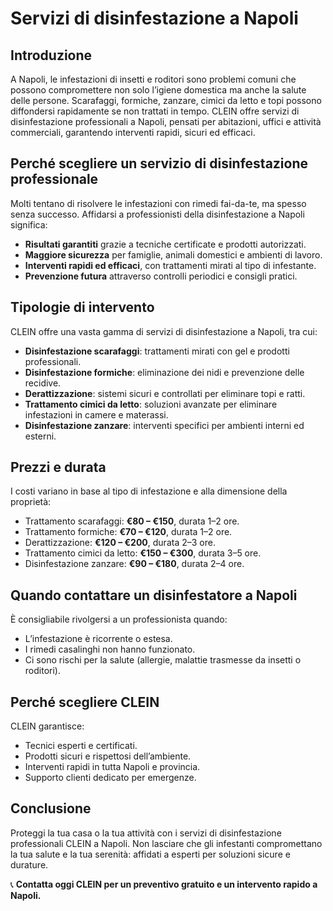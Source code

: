 # Servizi di disinfestazione a Napoli

## Introduzione
A Napoli, le infestazioni di insetti e roditori sono problemi comuni che possono compromettere non solo l’igiene domestica ma anche la salute delle persone. Scarafaggi, formiche, zanzare, cimici da letto e topi possono diffondersi rapidamente se non trattati in tempo. CLEIN offre servizi di disinfestazione professionali a Napoli, pensati per abitazioni, uffici e attività commerciali, garantendo interventi rapidi, sicuri ed efficaci.

## Perché scegliere un servizio di disinfestazione professionale
Molti tentano di risolvere le infestazioni con rimedi fai-da-te, ma spesso senza successo. Affidarsi a professionisti della disinfestazione a Napoli significa:
- **Risultati garantiti** grazie a tecniche certificate e prodotti autorizzati.
- **Maggiore sicurezza** per famiglie, animali domestici e ambienti di lavoro.
- **Interventi rapidi ed efficaci**, con trattamenti mirati al tipo di infestante.
- **Prevenzione futura** attraverso controlli periodici e consigli pratici.

## Tipologie di intervento
CLEIN offre una vasta gamma di servizi di disinfestazione a Napoli, tra cui:
- **Disinfestazione scarafaggi**: trattamenti mirati con gel e prodotti professionali.
- **Disinfestazione formiche**: eliminazione dei nidi e prevenzione delle recidive.
- **Derattizzazione**: sistemi sicuri e controllati per eliminare topi e ratti.
- **Trattamento cimici da letto**: soluzioni avanzate per eliminare infestazioni in camere e materassi.
- **Disinfestazione zanzare**: interventi specifici per ambienti interni ed esterni.

## Prezzi e durata
I costi variano in base al tipo di infestazione e alla dimensione della proprietà:
- Trattamento scarafaggi: **€80 – €150**, durata 1–2 ore.  
- Trattamento formiche: **€70 – €120**, durata 1–2 ore.  
- Derattizzazione: **€120 – €200**, durata 2–3 ore.  
- Trattamento cimici da letto: **€150 – €300**, durata 3–5 ore.  
- Disinfestazione zanzare: **€90 – €180**, durata 2–4 ore.  

## Quando contattare un disinfestatore a Napoli
È consigliabile rivolgersi a un professionista quando:
- L’infestazione è ricorrente o estesa.  
- I rimedi casalinghi non hanno funzionato.  
- Ci sono rischi per la salute (allergie, malattie trasmesse da insetti o roditori).  

## Perché scegliere CLEIN
CLEIN garantisce:
- Tecnici esperti e certificati.  
- Prodotti sicuri e rispettosi dell’ambiente.  
- Interventi rapidi in tutta Napoli e provincia.  
- Supporto clienti dedicato per emergenze.  

## Conclusione
Proteggi la tua casa o la tua attività con i servizi di disinfestazione professionali CLEIN a Napoli. Non lasciare che gli infestanti compromettano la tua salute e la tua serenità: affidati a esperti per soluzioni sicure e durature.  

📞 **Contatta oggi CLEIN per un preventivo gratuito e un intervento rapido a Napoli.**
